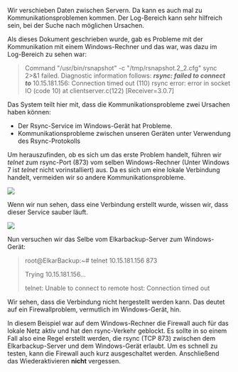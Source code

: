 Wir verschieben Daten zwischen Servern. Da kann es auch mal zu Kommunikationsproblemen kommen. Der Log-Bereich kann sehr hilfreich sein, bei der Suche nach möglichen Ursachen.

Als dieses Dokument geschrieben wurde, gab es Probleme mit der Kommunikation mit einem Windows-Rechner und das war, was dazu im Log-Bereich zu sehen war:

> Command "/usr/bin/rsnapshot" -c "/tmp/rsnapshot.2\_2.cfg" sync 2&gt;&1 failed. Diagnostic information follows: _**rsync: failed to connect to**_ 10.15.181.156: Connection timed out \(110\) rsync error: error in socket IO \(code 10\) at clientserver.c\(122\) \[Receiver=3.0.7\]

Das System teilt hier mit, dass die Kommunikationsprobleme zwei Ursachen haben können:

* Der Rsync-Service im Windows-Gerät hat Probleme.
* Kommunikationsprobleme zwischen unseren Geräten unter Verwendung des Rsync-Protokolls

Um herauszufinden, ob es sich um das erste Problem handelt, führen wir _telnet_ zum rsync-Port \(873\) vom selben Windows-Rechner \(Unter Windows 7 ist _telnet_ nicht vorinstalliert\) aus. Da es sich um eine lokale Verbindung handelt, vermeiden wir so andere Kommunikationsprobleme.

![](/es/assets/clientes-tareas21.png)

Wenn wir nun sehen, dass eine Verbindung erstellt wurde, wissen wir, dass dieser Service sauber läuft.

![](/es/assets/clientes-tareas22.png)

Nun versuchen wir das Selbe vom Elkarbackup-Server zum Windows-Gerät:

> root@ElkarBackup:~\# telnet 10.15.181.156 873
>
> Trying 10.15.181.156...
>
> telnet: Unable to connect to remote host: Connection timed out

Wir sehen, dass die Verbindung nicht hergestellt werden kann. Das deutet auf ein Firewallproblem, vermutlich im Windows-Gerät, hin.

In diesem Beispiel war auf dem Windows-Rechner die Firewall auch für das lokale Netz aktiv und hat den rsync-Verkehr geblockt. Es sollte in so einem Fall also eine Regel erstellt werden, die rsync \(TCP 873\) zwischen dem Elkarbackup-Server und dem Windows-Gerät erlaubt. Um es schnell zu testen, kann die Firewall auch kurz ausgeschaltet werden. Anschließend das Wiederaktivieren **nicht** vergessen.

